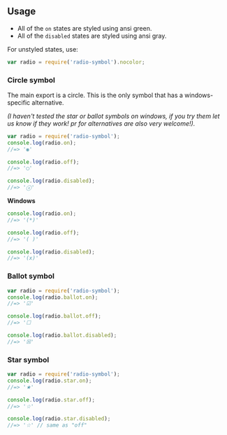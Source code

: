 ## Usage

- All of the `on` states are styled using ansi green. 
- All of the `disabled` states are styled using ansi gray. 

For unstyled states, use: 

```js
var radio = require('radio-symbol').nocolor;
```

### Circle symbol

The main export is a circle. This is the only symbol that has a windows-specific alternative. 

_(I haven't tested the star or ballot symbols on windows, if you try them let us know if they work! pr for alternatives are also very welcome!)._

```js
var radio = require('radio-symbol');
console.log(radio.on);
//=> '◉'

console.log(radio.off);
//=> '◯'

console.log(radio.disabled);
//=> 'ⓧ'
```

**Windows**

```js
console.log(radio.on);
//=> '(*)'

console.log(radio.off);
//=> '( )'

console.log(radio.disabled);
//=> '(x)'
```

### Ballot symbol

```js
var radio = require('radio-symbol');
console.log(radio.ballot.on);
//=> '☑'

console.log(radio.ballot.off);
//=> '☐

console.log(radio.ballot.disabled);
//=> '☒' 
```

### Star symbol

```js
var radio = require('radio-symbol');
console.log(radio.star.on);
//=> '★'

console.log(radio.star.off);
//=> '☆'

console.log(radio.star.disabled);
//=> '☆' // same as "off"
```
